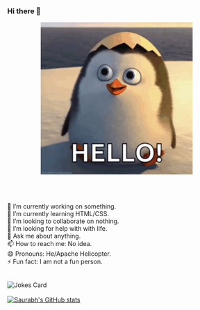 ### Hi there 👋
<!-- Markdown -->

<div align="center">
<img hight="150" width="350" alt="GIF" align="center" src="https://github.com/de-saurabh/de-saurabh/blob/main/assets/hello.gif">
</div>

</br>
</br>
</br>

🔭 I’m currently working on something.<br/>
🌱 I’m currently learning HTML/CSS.<br/>
👯 I’m looking to collaborate on nothing.<br/>
🤔 I’m looking for help with with life.<br/>
💬 Ask me about anything.<br/>
📫 How to reach me: No idea.<br/>
😄 Pronouns: He/Apache Helicopter.<br/>
⚡ Fun fact: I am not a fun person.<br/><br/>

![Jokes Card](https://readme-jokes.vercel.app/api)<br/><br/>
[![Saurabh's GitHub stats](https://github-readme-stats.vercel.app/api?username=de-saurabh)](https://github.com/e-saurabh/github-readme-stats)<br/><br/>
<!--
**de-saurabh/de-saurabh** is a ✨ _special_ ✨ repository because its `README.md` (this file) appears on your GitHub profile.

Here are some ideas to get you started:

- 🔭 I’m currently working on ...
- 🌱 I’m currently learning ...
- 👯 I’m looking to collaborate on ...
- 🤔 I’m looking for help with ...
- 💬 Ask me about ...
- 📫 How to reach me: ...
- 😄 Pronouns: ...
- ⚡ Fun fact: ...
-->

